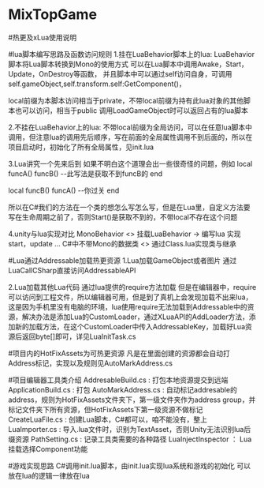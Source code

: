# MixTopGame

#热更及xLua使用说明

#lua脚本编写思路及函数访问规则
1.挂在LuaBehavior脚本上的lua:
LuaBehavior脚本将Lua脚本转换到Mono的使用方式
可以在Lua脚本中调用Awake，Start，Update，OnDestroy等函数， 并且脚本中可以通过self访问自身，可调用self.gameObject,self.transform.self:GetComponent()，

local前缀为本脚本访问相当于private，不带local前缀为持有此lua对象的其他脚本也可以访问，相当于public
调用LoadGameObject时可以返回占有的lua脚本

2.不挂在LuaBehavior上的lua:
不带local前缀为全局访问，可以在任意lua脚本中调用，但注意lua的调用先后顺序，写在前面的全局属性调用不到后面的，所以在项目启动时，初始化了所有全局属性，见init.lua

3.Lua讲究一个先来后到
如果不明白这个道理会出一些很奇怪的问题，例如
local funcA() 
    funcB() --此写法是获取不到funcB的
end

local funcB() 
    funcA()  --你过关
end

所以在C#我们的方法在一个类的想怎么写怎么写，但是在Lua里，自定义方法要写在生命周期之前了，否则Start()是获取不到的，不带local不存在这个问题

4.unity与lua实现对比
MonoBehavior  <>  挂载LuaBehavior -> 编写lua 实现start，update ...
C#中不带Mono的数据类  <>  通过Class.lua实现类与继承


#Lua通过Addressable加载热更资源
1.Lua加载GameObject或者图片
通过LuaCallCSharp直接访问AddressableAPI

2.Lua加载其他Lua代码
通过lua提供的require方法加载
但是在编辑器中，require可以访问到工程文件，所以编辑器可用，但是到了真机上会发现加载不出来lua，这是因为手机里没有电脑的环境，lua使用require无法加载到Addressable中的资源，解决办法是添加Lua的CustomLoader，通过XLuaAPI的AddLoader方法，添加新的加载方法，在这个CustomLoader中传入AddressableKey，加载好Lua资源后返回byte[]即可，详见LuaInitTask.cs


#项目内的HotFixAssets为可热更资源
凡是在里面创建的资源都会自动打Address标记，实现以及规则见AutoMarkAddress.cs

#项目编辑器工具类介绍
AddresableBuild.cs : 打包本地资源提交到远端
ApplicationBuild.cs : 打包
AutoMarkAddress.cs : 自动标记addresable的address，规则为HotFixAssets文件夹下，第一级文件夹作为address group，并标记文件夹下所有资源，但HotFixAssets下第一级资源不做标记
CreateLuaFile.cs : 创建Lua脚本，C#都可以，咱不能没有，整上
LuaImporter.cs : 导入.lua文件时，识别为TextAsset，否则Unity无法识别lua后缀资源
PathSetting.cs : 记录工具类需要的各种路径
LuaInjectInspector ： Lua挂载选择Component功能

#游戏实现思路
C#调用init.lua脚本，由init.lua实现lua系统和游戏的初始化
可以放在lua的逻辑一律放在lua
